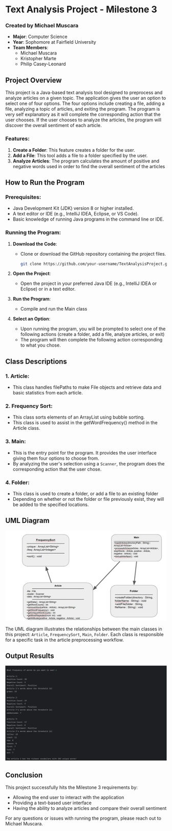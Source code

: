 # Text Analysis Project - Milestone 3

### Created by Michael Muscara
- **Major**: Computer Science
- **Year**: Sophomore at Fairfield University
- **Team Members**:
  - Michael Muscara
  - Kristopher Marte
  - Philip Casey-Leonard

## Project Overview
This project is a Java-based text analysis tool designed to preprocess and analyze articles on a given topic. The application gives the user an option to select one of four options. The four options include creating a file, adding a file, analyzing a topic of articles, and exiting the program. The program is very self explanatory as it will complete the corresponding action that the user chooses. If the user chooses to analyze the articles, the program will discover the overall sentiment of each article.

### Features:
1. **Create a Folder**: This feature creates a folder for the user.
2. **Add a File**: This tool adds a file to a folder specified by the user.
3. **Analyze Articles**: The program calculates the amount of positive and negative words used in order to find the overall sentiment of the articles

## How to Run the Program

### Prerequisites:
- Java Development Kit (JDK) version 8 or higher installed.
- A text editor or IDE (e.g., IntelliJ IDEA, Eclipse, or VS Code).
- Basic knowledge of running Java programs in the command line or IDE.

### Running the Program:
1. **Download the Code**:
   - Clone or download the GitHub repository containing the project files.
     ```bash
     git clone https://github.com/your-username/TextAnalysisProject.git
     ```
     
2. **Open the Project**:
   - Open the project in your preferred Java IDE (e.g., IntelliJ IDEA or Eclipse) or in a text editor.
     
3. **Run the Program**:
   - Compile and run the Main class
     
4. **Select an Option**:
   - Upon running the program, you will be prompted to select one of the following actions (create a folder, add a file, analyze articles, or exit)
   - The program will then complete the following action corresponding to what you chose. 
  
## Class Descriptions

### 1. **Article**:
   - This class handles filePaths to make File objects and retrieve data and basic statistics from each article.

### 2. **Frequency Sort**:
   - This class sorts elements of an ArrayList using bubble sorting.
   - This class is used to assist in the getWordFrequency() method in the Article class.

### 3. **Main**:
   - This is the entry point for the program. It provides the user interface giving them four options to choose from.
   - By analyzing the user's selection using a `Scanner`, the program does the corresponding action that the user chose.  

### 4. **Folder**: 
   - This class is used to create a folder, or add a file to an existing folder
   - Depending on whether or not the folder or file previously exist, they will be added to the specified locations. 

## UML Diagram
![UML Diagram](https://github.com/michaelmuscara/Semester-Project-Milestone-3/blob/main/UML%20Diagram%20Milestone%203.jpg)

The UML diagram illustrates the relationships between the main classes in this project: `Article`, `FrequencySort`, `Main`, `Folder`. Each class is responsible for a specific task in the article preprocessing workflow.

## Output Results
![Output Results](https://github.com/michaelmuscara/SemesterProject-Milestone2/blob/main/output.png)

## Conclusion
This project successfully hits the Milestone 3 requirements by:
- Allowing the end user to interact with the application
- Providing a text-based user interface
- Having the ability to analyze articles and compare their overall sentiment

For any questions or issues with running the program, please reach out to Michael Muscara.
